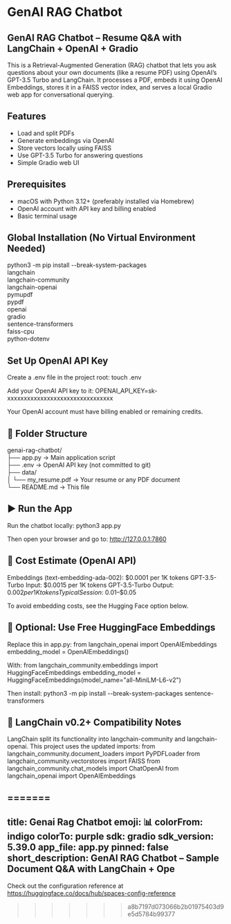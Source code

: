 
# GenAI RAG Chatbot

## GenAI RAG Chatbot – Resume Q&A with LangChain + OpenAI + Gradio

This is a Retrieval-Augmented Generation (RAG) chatbot that lets you ask questions about your own documents (like a resume PDF) using OpenAI’s GPT-3.5 Turbo and LangChain. It processes a PDF, embeds it using OpenAI Embeddings, stores it in a FAISS vector index, and serves a local Gradio web app for conversational querying.

##  Features

- Load and split PDFs
- Generate embeddings via OpenAI
- Store vectors locally using FAISS
- Use GPT-3.5 Turbo for answering questions
- Simple Gradio web UI

##  Prerequisites

- macOS with Python 3.12+ (preferably installed via Homebrew)
- OpenAI account with API key and billing enabled
- Basic terminal usage

##  Global Installation (No Virtual Environment Needed)

python3 -m pip install --break-system-packages \
  langchain \
  langchain-community \
  langchain-openai \
  pymupdf \
  pypdf \
  openai \
  gradio \
  sentence-transformers \
  faiss-cpu \
  python-dotenv


##  Set Up OpenAI API Key

Create a .env file in the project root:
touch .env

Add your OpenAI API key to it:
OPENAI_API_KEY=sk-xxxxxxxxxxxxxxxxxxxxxxxxxxxxxxxx

Your OpenAI account must have billing enabled or remaining credits.

## 📁 Folder Structure

genai-rag-chatbot/  
├── app.py                → Main application script  
├── .env                  → OpenAI API key (not committed to git)  
├── data/  
│   └── my_resume.pdf     → Your resume or any PDF document  
└── README.md             → This file

## ▶️ Run the App

Run the chatbot locally:
python3 app.py

Then open your browser and go to:
http://127.0.0.1:7860

## 💸 Cost Estimate (OpenAI API)

Embeddings (text-embedding-ada-002): $0.0001 per 1K tokens
GPT-3.5-Turbo Input: $0.0015 per 1K tokens
GPT-3.5-Turbo Output: $0.002 per 1K tokens
Typical Session: ~$0.01–$0.05

To avoid embedding costs, see the Hugging Face option below.

## 🧠 Optional: Use Free HuggingFace Embeddings

Replace this in app.py:
from langchain_openai import OpenAIEmbeddings
embedding_model = OpenAIEmbeddings()

With:
from langchain_community.embeddings import HuggingFaceEmbeddings
embedding_model = HuggingFaceEmbeddings(model_name="all-MiniLM-L6-v2")

Then install:
python3 -m pip install --break-system-packages sentence-transformers

## 🔄 LangChain v0.2+ Compatibility Notes

LangChain split its functionality into langchain-community and langchain-openai. This project uses the updated imports:
from langchain_community.document_loaders import PyPDFLoader
from langchain_community.vectorstores import FAISS
from langchain_community.chat_models import ChatOpenAI
from langchain_openai import OpenAIEmbeddings

=======
---
title: Genai Rag Chatbot
emoji: 📊
colorFrom: indigo
colorTo: purple
sdk: gradio
sdk_version: 5.39.0
app_file: app.py
pinned: false
short_description: GenAI RAG Chatbot – Sample Document Q&A with LangChain + Ope
---

Check out the configuration reference at https://huggingface.co/docs/hub/spaces-config-reference
>>>>>>> a8b7197d073066b2b01975403d9e5d5784b99377

